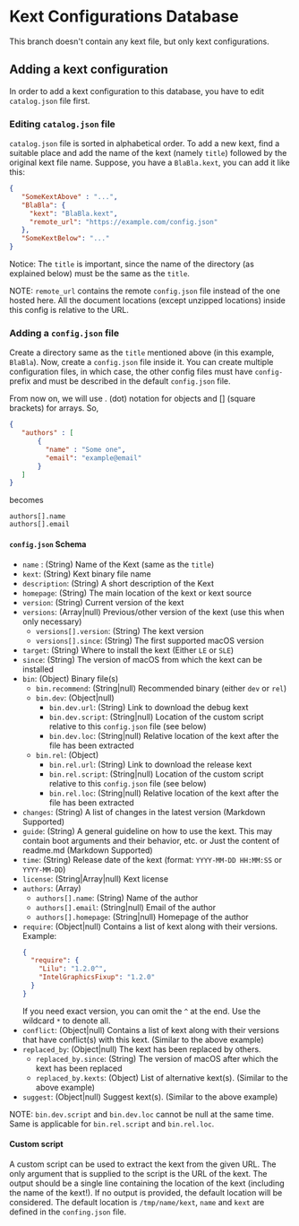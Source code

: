 # Kext Configurations Database

This branch doesn't contain any kext file, but only kext configurations.

## Adding a kext configuration

In order to add a kext configuration to this database, you have to edit `catalog.json` file first.

### Editing `catalog.json` file

`catalog.json` file is sorted in alphabetical order. To add a new kext, find a suitable place and
 add the name of the kext (namely `title`) followed by the original kext file name. Suppose,
 you have a `BlaBla.kext`, you can add it like this:
 
 ```json
 {
    "SomeKextAbove" : "...",
    "BlaBla": {
      "kext": "BlaBla.kext",
      "remote_url": "https://example.com/config.json"
    },
    "SomeKextBelow": "..."
 } 
 ```
 Notice: The `title` is important, since the name of the directory (as explained below) must be the same as the `title`.
 
 NOTE: `remote_url` contains the remote `config.json` file instead of the one hosted here.
        All the document locations (except unzipped locations) inside this config is relative to the URL.
  
 ### Adding a `config.json` file
 
 Create a directory same as the `title` mentioned above (in this example, `BlaBla`).
 Now, create a `config.json` file inside it. You can create multiple configuration files,
 in which case, the other config files must have `config-` prefix and must be described in the
 default `config.json` file.
 
 From now on, we will use . (dot) notation for objects and [] (square brackets) for arrays. So,
 ```json
 {
    "authors" : [
        {
          "name" : "Some one",
          "email": "example@email"
        }
    ]
 }
```
becomes
```
authors[].name
authors[].email
```

#### `config.json` Schema
- `name` : (String) Name of the Kext (same as the `title`)
- `kext`: (String) Kext binary file name
- `description`: (String) A short description of the Kext
- `homepage`: (String) The main location of the kext or kext source
- `version`: (String) Current version of the kext
- `versions`: (Array|null) Previous/other version of the kext (use this when only necessary)
    - `versions[].version`: (String) The kext version
    - `versions[].since`: (String) The first supported macOS version
- `target`: (String) Where to install the kext (Either `LE` or `SLE`)
- `since`: (String) The version of macOS from which the kext can be installed
- `bin`: (Object) Binary file(s)
    - `bin.recommend`: (String|null) Recommended binary (either `dev` or `rel`)
    - `bin.dev`: (Object|null)
        - `bin.dev.url`: (String) Link to download the debug kext
        - `bin.dev.script`: (String|null) Location of the custom script relative to this `config.json` file (see below)
        - `bin.dev.loc`: (String|null) Relative location of the kext after the file has been extracted
    - `bin.rel`: (Object) 
        - `bin.rel.url`: (String) Link to download the release kext
        - `bin.rel.script`: (String|null) Location of the custom script relative to this `config.json` file (see below)
        - `bin.rel.loc`: (String|null) Relative location of the kext after the file has been extracted
- `changes`: (String) A list of changes in the latest version (Markdown Supported)
- `guide`: (String) A general guideline on how to use the kext. This may contain boot arguments and their behavior, etc. or
            Just the content of readme.md (Markdown Supported)
- `time`: (String) Release date of the kext (format: `YYYY-MM-DD HH:MM:SS` or `YYYY-MM-DD`)
- `license`: (String|Array|null) Kext license
- `authors`: (Array)
    - `authors[].name`: (String) Name of the author
    - `authors[].email`: (String|null) Email of the author
    - `authors[].homepage`: (String|null) Homepage of the author
- `require`: (Object|null) Contains a list of kext along with their versions. Example:
    ```json
    {
      "require": {
        "Lilu": "1.2.0^",
        "IntelGraphicsFixup": "1.2.0"
      }
    }
    ```
    If you need exact version, you can omit the `^` at the end. Use the wildcard `*` to denote all.
- `conflict`: (Object|null) Contains a list of kext along with their versions that have conflict(s) with this kext.
                (Similar to the above example)
- `replaced_by`: (Object|null) The kext has been replaced by others.
    - `replaced_by.since`: (String) The version of macOS after which the kext has been replaced
    - `replaced_by.kexts`: (Object) List of alternative kext(s). (Similar to the above example)
- `suggest`: (Object|null) Suggest kext(s). (Similar to the above example)

NOTE: `bin.dev.script` and `bin.dev.loc` cannot be null at the same time.
        Same is applicable for `bin.rel.script` and `bin.rel.loc`.

#### Custom script
A custom script can be used to extract the kext from the given URL. The only argument that is supplied to the
script is the URL of the kext. The output should be a single line containing the location of the kext
(including the name of the kext!). If no output is provided, the default location will be considered.
The default location is `/tmp/name/kext`, `name` and `kext` are defined in the `confing.json` file.
